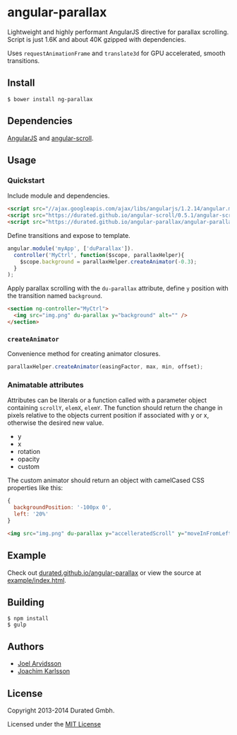 angular-parallax
================

Lightweight and highly performant AngularJS directive for parallax scrolling. Script is just 1.6K and about 40K gzipped with dependencies.

Uses `requestAnimationFrame` and `translate3d` for GPU accelerated, smooth transitions.

Install
-------

    $ bower install ng-parallax

Dependencies
------------
[AngularJS](https://github.com/angular/angular.js) and [angular-scroll](https://github.com/durated/angular-scroll).

Usage
-----

### Quickstart

Include module and dependencies.
```html
<script src="//ajax.googleapis.com/ajax/libs/angularjs/1.2.14/angular.min.js"></script>
<script src="https://durated.github.io/angular-scroll/0.5.1/angular-scroll.min.js"></script>
<script src="https://durated.github.io/angular-parallax/angular-parallax.min.js"></script>
```

Define transitions and expose to template.
```js
angular.module('myApp', ['duParallax']).
  controller('MyCtrl', function($scope, parallaxHelper){
    $scope.background = parallaxHelper.createAnimator(-0.3);
  }
);
```

Apply parallax scrolling with the `du-parallax` attribute, define `y` position with the transition named `background`.
```html
<section ng-controller="MyCtrl">
  <img src="img.png" du-parallax y="background" alt="" />
</section>
```

### `createAnimator`
Convenience method for creating animator closures.

```js
parallaxHelper.createAnimator(easingFactor, max, min, offset);
```

### Animatable attributes

Attributes can be literals or a function called with a parameter object containing `scrollY`, `elemX`, `elemY`. The function should return the change in pixels relative to the objects current position if associated with y or x, otherwise the desired new value. 

* y
* x
* rotation
* opacity
* custom

The custom animator should return an object with camelCased CSS properties like this:

```js
{
  backgroundPosition: '-100px 0',
  left: '20%'
}
```

```html
<img src="img.png" du-parallax y="accelleratedScroll" y="moveInFromLeft" opacity="fadeIn" rotation="'35deg'" alt="" />
```


Example
-------

Check out [durated.github.io/angular-parallax](https://durated.github.io/angular-parallax/) or view the source at [example/index.html](https://github.com/durated/angular-parallax/blob/master/example/index.html).

Building
--------

    $ npm install
    $ gulp

Authors
-------

* [Joel Arvidsson](https://github.com/oblador)
* [Joachim Karlsson](https://github.com/fisshy)

License
--------
Copyright 2013-2014 Durated Gmbh.

Licensed under the [MIT License](https://opensource.org/licenses/MIT)
